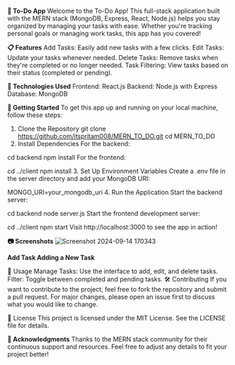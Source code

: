 **🚀 To-Do App** 
Welcome to the To-Do App! This full-stack application built with the MERN stack (MongoDB, Express, React, Node.js) helps you stay organized by managing your tasks with ease. Whether you're tracking personal goals or managing work tasks, this app has you covered!

**📋 Features**
Add Tasks: Easily add new tasks with a few clicks.
Edit Tasks: Update your tasks whenever needed.
Delete Tasks: Remove tasks when they're completed or no longer needed.
Task Filtering: View tasks based on their status (completed or pending).

**🔧 Technologies Used**
Frontend: React.js
Backend: Node.js with Express
Database: MongoDB


**🚀 Getting Started**
To get this app up and running on your local machine, follow these steps:

1. Clone the Repository
git clone https://github.com/itspritam008/MERN_TO_DO.git
cd MERN_TO_DO
2. Install Dependencies
For the backend:

cd backend
npm install
For the frontend:

cd ../client
npm install
3. Set Up Environment Variables
Create a .env file in the server directory and add your MongoDB URI:

MONGO_URI=your_mongodb_uri
4. Run the Application
Start the backend server:

cd backend
node server.js
Start the frontend development server:

cd ../client
npm start
Visit http://localhost:3000 to see the app in action!

**📷 Screenshots**
![Screenshot 2024-09-14 170343](https://github.com/user-attachments/assets/1fd2b8a6-e822-431c-8524-5cbcd16486ed)


**Add Task Adding a New Task**

📝 Usage
Manage Tasks: Use the interface to add, edit, and delete tasks.
Filter: Toggle between completed and pending tasks.
🛠️ Contributing
If you want to contribute to the project, feel free to fork the repository and submit a pull request. For major changes, please open an issue first to discuss what you would like to change.

📄 License
This project is licensed under the MIT License. See the LICENSE file for details.

**🤝 Acknowledgments**
Thanks to the MERN stack community for their continuous support and resources.
Feel free to adjust any details to fit your project better!
